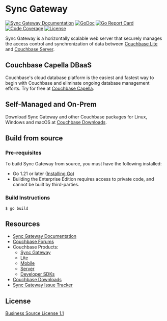 # Sync Gateway

[![Sync Gateway Documentation](https://img.shields.io/badge/documentation-current-blue.svg)][SG_DOCS]
[![GoDoc](https://godoc.org/github.com/couchbase/sync_gateway?status.svg)](https://godoc.org/github.com/couchbase/sync_gateway)
[![Go Report Card](https://goreportcard.com/badge/github.com/couchbase/sync_gateway)](https://goreportcard.com/report/github.com/couchbase/sync_gateway)
[![Code Coverage](https://jenkins.sgwdev.com/buildStatus/icon?job=MasterIntegration&subject=coverage&status=${lineCoverage}&color=${colorLineCoverage})](https://jenkins.sgwdev.com/job/MasterIntegration/lastBuild/coverage/)
[![License](https://img.shields.io/badge/license-BSL%201.1-lightgrey)](https://github.com/couchbase/sync_gateway/blob/main/LICENSE)

Sync Gateway is a horizontally scalable web server that securely manages the access control and
synchronization of data between [Couchbase Lite][CB_LITE] and [Couchbase Server][CB_SERVER].

## Couchbase Capella DBaaS

Couchbase's cloud database platform is the easiest and fastest way to begin with Couchbase and eliminate ongoing database management efforts.
Try for free at [Couchbase Capella][CB_CAPELLA].

## Self-Managed and On-Prem

Download Sync Gateway and other Couchbase packages for Linux, Windows and macOS at [Couchbase Downloads][CB_DOWNLOAD].

## Build from source

### Pre-requisites

To build Sync Gateway from source, you must have the following installed:

* Go 1.21 or later ([Installing Go](https://golang.org/doc/install))
* Building the Enterprise Edition requires access to private code, and cannot be built by third-parties.

### Build Instructions 

```shell
$ go build
```

## Resources

- [Sync Gateway Documentation][SG_DOCS]
- [Couchbase Forums][CB_FORUM]
- Couchbase Products:
    - [Sync Gateway][CB_GATEWAY]
    - [Lite][CB_LITE]
    - [Mobile][CB_MOBILE]
    - [Server][CB_SERVER]
    - [Developer SDKs][CB_SDK]
- [Couchbase Downloads][CB_DOWNLOAD]
- [Sync Gateway Issue Tracker][SG_ISSUES]

## License

[Business Source License 1.1](https://github.com/couchbase/sync_gateway/blob/main/LICENSE)

[CB_MOBILE]: https://www.couchbase.com/products/mobile
[CB_GATEWAY]: https://www.couchbase.com/products/sync-gateway
[CB_LITE]: https://www.couchbase.com/products/lite
[CB_SERVER]: https://www.couchbase.com/products/server
[CB_SDK]: https://www.couchbase.com/products/developer-sdk
[CB_DOWNLOAD]: https://www.couchbase.com/downloads
[CB_FORUM]: http://forums.couchbase.com
[SG_DOCS]: https://docs.couchbase.com/sync-gateway/current/introduction.html
[SG_ISSUES]: https://github.com/couchbase/sync_gateway/issues?q=is%3Aissue+is%3Aopen
[CB_CAPELLA]: https://cloud.couchbase.com/sign-up?ref=github-sgw
